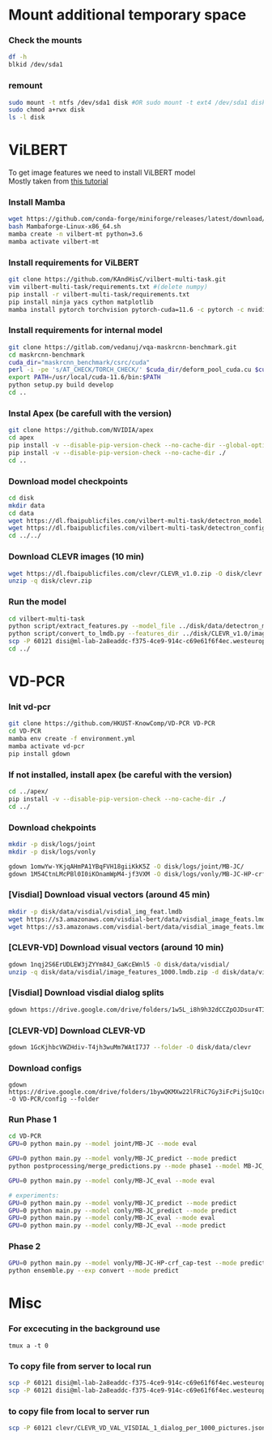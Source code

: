 # Mount additional temporary space
### Check the mounts
```bash
df -h
blkid /dev/sda1
```
### remount
```bash
sudo mount -t ntfs /dev/sda1 disk #OR sudo mount -t ext4 /dev/sda1 disk
sudo chmod a+rwx disk
ls -l disk
```

# ViLBERT
To get image features we need to install ViLBERT model  
Mostly taken from [this tutorial](https://naserian-elahe.medium.com/vilbert-a-model-for-learning-joint-representations-of-image-content-and-natural-language-47f56a313a79)
### Install Mamba
```bash
wget https://github.com/conda-forge/miniforge/releases/latest/download/Mambaforge-Linux-x86_64.sh
bash Mambaforge-Linux-x86_64.sh
mamba create -n vilbert-mt python=3.6
mamba activate vilbert-mt
```
### Install requirements for ViLBERT
```bash
git clone https://github.com/KAndHisC/vilbert-multi-task.git
vim vilbert-multi-task/requirements.txt #(delete numpy)
pip install -r vilbert-multi-task/requirements.txt
pip install ninja yacs cython matplotlib
mamba install pytorch torchvision pytorch-cuda=11.6 -c pytorch -c nvidia
```
### Install requirements for internal model
```bash
git clone https://gitlab.com/vedanuj/vqa-maskrcnn-benchmark.git
cd maskrcnn-benchmark
cuda_dir="maskrcnn_benchmark/csrc/cuda"
perl -i -pe 's/AT_CHECK/TORCH_CHECK/' $cuda_dir/deform_pool_cuda.cu $cuda_dir/deform_conv_cuda.cu
export PATH=/usr/local/cuda-11.6/bin:$PATH
python setup.py build develop
cd ..
```
### Instal Apex (be carefull with the version)
```bash
git clone https://github.com/NVIDIA/apex
cd apex
pip install -v --disable-pip-version-check --no-cache-dir --global-option="--cpp_ext" --global-option="--cuda_ext" ./
pip install -v --disable-pip-version-check --no-cache-dir ./
cd ..
```
### Download model checkpoints
```bash
cd disk
mkdir data
cd data
wget https://dl.fbaipublicfiles.com/vilbert-multi-task/detectron_model.pth
wget https://dl.fbaipublicfiles.com/vilbert-multi-task/detectron_config.yaml
cd ../../
```
### Download CLEVR images (10 min)
```bash
wget https://dl.fbaipublicfiles.com/clevr/CLEVR_v1.0.zip -O disk/clevr.zip
unzip -q disk/clevr.zip
```
### Run the model
```bash
cd vilbert-multi-task
python script/extract_features.py --model_file ../disk/data/detectron_model.pth --config_file ../disk/data/detectron_config.yaml --image_dir ../disk/CLEVR_v1.0/images/val --output_folder ../disk/CLEVR_v1.0/image_features
python script/convert_to_lmdb.py --features_dir ../disk/CLEVR_v1.0/image_features_1000 --lmdb_file ../disk/CLEVR_v1.0/image_features_1000.lmdb
scp -P 60121 disi@ml-lab-2a8eaddc-f375-4ce9-914c-c69e61f6f4ec.westeurope.cloudapp.azure.com:~/disk/CLEVR_v1.0/image_features_1000.lmdb/data.mdb /home/kuzya/Desktop/uni/GLP/clevr/image_features_1000.lmdb
cd ../
```

# VD-PCR
### Init vd-pcr
```bash
git clone https://github.com/HKUST-KnowComp/VD-PCR VD-PCR
cd VD-PCR
mamba env create -f environment.yml
mamba activate vd-pcr
pip install gdown
```

### If not installed, install apex (be careful with the version)
```bash
cd ../apex/
pip install -v --disable-pip-version-check --no-cache-dir ./
cd ../
```

### Download chekpoints
```bash
mkdir -p disk/logs/joint
mkdir -p disk/logs/vonly

gdown 1omwYw-YKjqAHmPA1YBqFVH18giiKkK5Z -O disk/logs/joint/MB-JC/
gdown 1M54CtnLMcPBl0I0iKOnamWpM4-jf3VXM -O disk/logs/vonly/MB-JC-HP-crf_cap-trainval/
```
### [Visdial] Download visual vectors (around 45 min) 
```bash
mkdir -p disk/data/visdial/visdial_img_feat.lmdb
wget https://s3.amazonaws.com/visdial-bert/data/visdial_image_feats.lmdb/data.mdb -O disk/data/visdial/visdial_img_feat.lmdb/data.mdb
wget https://s3.amazonaws.com/visdial-bert/data/visdial_image_feats.lmdb/lock.mdb -O disk/data/visdial/visdial_img_feat.lmdb/lock.mdb
```
### [CLEVR-VD] Download visual vectors (around 10 min)
```bash
gdown 1nqj2S6ErUDLEW3jZYYm84J_GaKcEWnl5 -O disk/data/visdial/
unzip -q disk/data/visdial/image_features_1000.lmdb.zip -d disk/data/visdial/
```
### [Visdial] Download visdial dialog splits
```bash
gdown https://drive.google.com/drive/folders/1w5L_i8h9h32dCCZpOJDsur4TIYLOtS8F -O disk/data/all --folder
```
### [CLEVR-VD] Download CLEVR-VD
```bash
gdown 1GcKjhbcVWZHdiv-T4jh3wuMm7WAtI7J7 --folder -O disk/data/clevr
```
### Download configs
```
gdown https://drive.google.com/drive/folders/1bywQKMXw22lFRiC7Gy3iFcPijSu1Qcrx -O VD-PCR/config --folder
```

### Run Phase 1
```bash
cd VD-PCR
GPU=0 python main.py --model joint/MB-JC --mode eval

GPU=0 python main.py --model vonly/MB-JC_predict --mode predict
python postprocessing/merge_predictions.py --mode phase1 --model MB-JC_predict

GPU=0 python main.py --model conly/MB-JC_eval --mode eval

# experiments:
GPU=0 python main.py --model vonly/MB-JC_predict --mode predict
GPU=0 python main.py --model conly/MB-JC_predict --mode predict
GPU=0 python main.py --model conly/MB-JC_eval --mode eval
GPU=0 python main.py --model conly/MB-JC_eval --mode predict
```
### Phase 2
```bash
GPU=0 python main.py --model vonly/MB-JC-HP-crf_cap-test --mode predict
python ensemble.py --exp convert --mode predict
```
# Misc
### For excecuting in the background use
```tmux a -t 0```

### To copy file from server to local run
```bash
scp -P 60121 disi@ml-lab-2a8eaddc-f375-4ce9-914c-c69e61f6f4ec.westeurope.cloudapp.azure.com:~/VD-PCR/logs/conly/MB-JC_eval/coref_output/conly_MB-JC_eval_coref_output.zip /home/kuzya/Desktop/uni/GLP/VD_PCR_predictions/clevr
scp -P 60121 disi@ml-lab-2a8eaddc-f375-4ce9-914c-c69e61f6f4ec.westeurope.cloudapp.azure.com:~/2801session.txt /home/kuzya/Desktop/uni/GLP/
```

### to copy file from local to server run
```bash
scp -P 60121 clevr/CLEVR_VD_VAL_VISDIAL_1_dialog_per_1000_pictures.json disi@ml-lab-2a8eaddc-f375-4ce9-914c-c69e61f6f4ec.westeurope.cloudapp.azure.com:~/disk/datasets/clevr
```